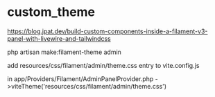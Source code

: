 # custom_theme

<!-- Contenuto migrato da _docs/custom_theme.txt -->

https://blog.jpat.dev/build-custom-components-inside-a-filament-v3-panel-with-livewire-and-tailwindcss


php artisan make:filament-theme admin

add resources/css/filament/admin/theme.css entry to vite.config.js

in app/Providers/Filament/AdminPanelProvider.php
->viteTheme('resources/css/filament/admin/theme.css')


